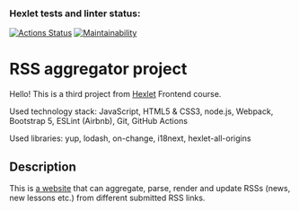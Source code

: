 ### Hexlet tests and linter status:
[![Actions Status](https://github.com/WitsonBair/frontend-project-11/workflows/hexlet-check/badge.svg)](https://github.com/WitsonBair/frontend-project-11/actions)
[![Maintainability](https://api.codeclimate.com/v1/badges/a4aaad7222289d37c007/maintainability)](https://codeclimate.com/github/WitsonBair/frontend-project-11/maintainability)

# RSS aggregator project

Hello! This is a third project from [Hexlet](https://ru.hexlet.io/) Frontend course.

Used technology stack: JavaScript, HTML5 & CSS3, node.js, Webpack, Bootstrap 5, ESLint (Airbnb), Git, GitHub Actions

Used libraries: yup, lodash, on-change, i18next, hexlet-all-origins

## Description
This is [a website](https://frontend-project-11-rho-ten.vercel.app/) that can aggregate, parse, render and update RSSs (news, new lessons etc.) from different submitted RSS links.
